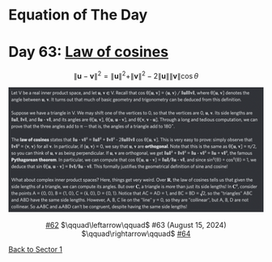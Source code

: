 # Equation of The Day

# Day 63: [Law of cosines](https://en.wikipedia.org/wiki/Law_of_cosines)

$$\|\mathbf u-\mathbf v\|^2=\|\mathbf u\|^2+\|\mathbf v\|^2-2\|\mathbf u\|\|\mathbf v\|\cos\theta$$

<picture><img alt="Day 63" src="0063.png"></picture>

<center><a href="0062.html">#62</a> $\qquad\leftarrow\qquad$ #63 (August 15, 2024) $\qquad\rightarrow\qquad$ <a href="../64-127/0064.html">#64</a></center>

[Back to Sector 1](../0-63.md)

<script data-goatcounter="https://zswu.goatcounter.com/count" async src="//gc.zgo.at/count.js"></script>
<script src="https://utteranc.es/client.js" repo="12AbBa/eotd" issue-term="pathname" theme="github-light" crossorigin="anonymous" async> </script>